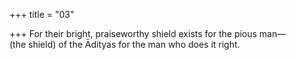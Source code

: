 +++
title = "03"

+++
For their bright, praiseworthy shield exists for the pious man—  
(the shield) of the Ādityas for the man who does it right.  